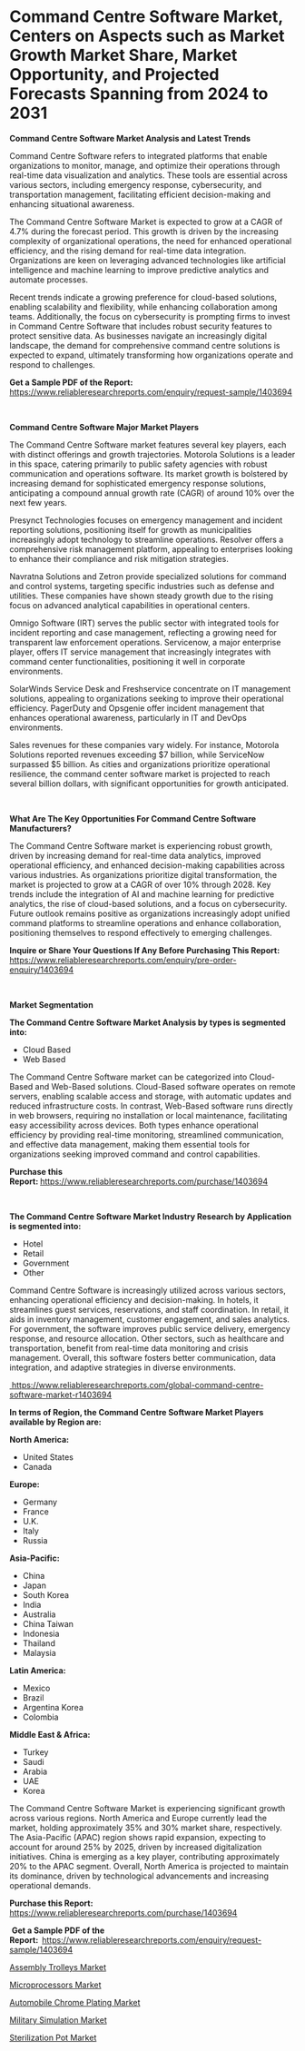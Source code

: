 <p><h1>Command Centre Software Market, Centers on Aspects such as Market Growth Market Share, Market Opportunity, and Projected Forecasts Spanning from 2024 to 2031</h1></p><p><strong>Command Centre Software Market Analysis and Latest Trends</strong></p>
<p><p>Command Centre Software refers to integrated platforms that enable organizations to monitor, manage, and optimize their operations through real-time data visualization and analytics. These tools are essential across various sectors, including emergency response, cybersecurity, and transportation management, facilitating efficient decision-making and enhancing situational awareness.</p><p>The Command Centre Software Market is expected to grow at a CAGR of 4.7% during the forecast period. This growth is driven by the increasing complexity of organizational operations, the need for enhanced operational efficiency, and the rising demand for real-time data integration. Organizations are keen on leveraging advanced technologies like artificial intelligence and machine learning to improve predictive analytics and automate processes.</p><p>Recent trends indicate a growing preference for cloud-based solutions, enabling scalability and flexibility, while enhancing collaboration among teams. Additionally, the focus on cybersecurity is prompting firms to invest in Command Centre Software that includes robust security features to protect sensitive data. As businesses navigate an increasingly digital landscape, the demand for comprehensive command centre solutions is expected to expand, ultimately transforming how organizations operate and respond to challenges.</p></p>
<p><strong>Get a Sample PDF of the Report:&nbsp;</strong> <a href="https://www.reliableresearchreports.com/enquiry/request-sample/1403694?utm_campaign=113&utm_medium=2&utm_source=Github&utm_content=ia&utm_term=23102024&utm_id=command-centre-software">https://www.reliableresearchreports.com/enquiry/request-sample/1403694</a></p>
<p>&nbsp;</p>
<p><strong>Command Centre Software Major Market Players</strong></p>
<p><p>The Command Centre Software market features several key players, each with distinct offerings and growth trajectories. Motorola Solutions is a leader in this space, catering primarily to public safety agencies with robust communication and operations software. Its market growth is bolstered by increasing demand for sophisticated emergency response solutions, anticipating a compound annual growth rate (CAGR) of around 10% over the next few years.</p><p>Presynct Technologies focuses on emergency management and incident reporting solutions, positioning itself for growth as municipalities increasingly adopt technology to streamline operations. Resolver offers a comprehensive risk management platform, appealing to enterprises looking to enhance their compliance and risk mitigation strategies.</p><p>Navratna Solutions and Zetron provide specialized solutions for command and control systems, targeting specific industries such as defense and utilities. These companies have shown steady growth due to the rising focus on advanced analytical capabilities in operational centers.</p><p>Omnigo Software (IRT) serves the public sector with integrated tools for incident reporting and case management, reflecting a growing need for transparent law enforcement operations. Servicenow, a major enterprise player, offers IT service management that increasingly integrates with command center functionalities, positioning it well in corporate environments.</p><p>SolarWinds Service Desk and Freshservice concentrate on IT management solutions, appealing to organizations seeking to improve their operational efficiency. PagerDuty and Opsgenie offer incident management that enhances operational awareness, particularly in IT and DevOps environments.</p><p>Sales revenues for these companies vary widely. For instance, Motorola Solutions reported revenues exceeding $7 billion, while ServiceNow surpassed $5 billion. As cities and organizations prioritize operational resilience, the command center software market is projected to reach several billion dollars, with significant opportunities for growth anticipated.</p></p>
<p>&nbsp;</p>
<p><strong>What Are The Key Opportunities For Command Centre Software Manufacturers?</strong></p>
<p><p>The Command Centre Software market is experiencing robust growth, driven by increasing demand for real-time data analytics, improved operational efficiency, and enhanced decision-making capabilities across various industries. As organizations prioritize digital transformation, the market is projected to grow at a CAGR of over 10% through 2028. Key trends include the integration of AI and machine learning for predictive analytics, the rise of cloud-based solutions, and a focus on cybersecurity. Future outlook remains positive as organizations increasingly adopt unified command platforms to streamline operations and enhance collaboration, positioning themselves to respond effectively to emerging challenges.</p></p>
<p><strong>Inquire or Share Your Questions If Any Before Purchasing This Report:</strong> <a href="https://www.reliableresearchreports.com/enquiry/pre-order-enquiry/1403694?utm_campaign=113&utm_medium=2&utm_source=Github&utm_content=ia&utm_term=23102024&utm_id=command-centre-software">https://www.reliableresearchreports.com/enquiry/pre-order-enquiry/1403694</a></p>
<p>&nbsp;</p>
<p><strong>Market Segmentation</strong></p>
<p><strong>The Command Centre Software Market Analysis by types is segmented into:</strong></p>
<p><ul><li>Cloud Based</li><li>Web Based</li></ul></p>
<p><p>The Command Centre Software market can be categorized into Cloud-Based and Web-Based solutions. Cloud-Based software operates on remote servers, enabling scalable access and storage, with automatic updates and reduced infrastructure costs. In contrast, Web-Based software runs directly in web browsers, requiring no installation or local maintenance, facilitating easy accessibility across devices. Both types enhance operational efficiency by providing real-time monitoring, streamlined communication, and effective data management, making them essential tools for organizations seeking improved command and control capabilities.</p></p>
<p><strong>Purchase this Report:&nbsp;</strong><a href="https://www.reliableresearchreports.com/purchase/1403694?utm_campaign=113&utm_medium=2&utm_source=Github&utm_content=ia&utm_term=23102024&utm_id=command-centre-software">https://www.reliableresearchreports.com/purchase/1403694</a></p>
<p>&nbsp;</p>
<p><strong>The Command Centre Software Market Industry Research by Application is segmented into:</strong></p>
<p><ul><li>Hotel</li><li>Retail</li><li>Government</li><li>Other</li></ul></p>
<p><p>Command Centre Software is increasingly utilized across various sectors, enhancing operational efficiency and decision-making. In hotels, it streamlines guest services, reservations, and staff coordination. In retail, it aids in inventory management, customer engagement, and sales analytics. For government, the software improves public service delivery, emergency response, and resource allocation. Other sectors, such as healthcare and transportation, benefit from real-time data monitoring and crisis management. Overall, this software fosters better communication, data integration, and adaptive strategies in diverse environments.</p></p>
<p><a href="https://www.reliableresearchreports.com/global-command-centre-software-market-r1403694?utm_campaign=113&utm_medium=2&utm_source=Github&utm_content=ia&utm_term=23102024&utm_id=command-centre-software">&nbsp;https://www.reliableresearchreports.com/global-command-centre-software-market-r1403694</a></p>
<p><strong>In terms of Region, the Command Centre Software Market Players available by Region are:</strong></p>
<p>
    <p> <strong> North America: </strong>
        <ul>
            <li>United States</li>
            <li>Canada</li>
        </ul>
        </p> 
    <p> <strong> Europe: </strong>
        <ul>
            <li>Germany</li>
            <li>France</li>
            <li>U.K.</li>
            <li>Italy</li>
            <li>Russia</li>
        </ul>
        </p> 
    <p> <strong> Asia-Pacific: </strong>
        <ul>
            <li>China</li>
            <li>Japan</li>
            <li>South Korea</li>
            <li>India</li>
            <li>Australia</li>
            <li>China Taiwan</li>
            <li>Indonesia</li>
            <li>Thailand</li>
            <li>Malaysia</li>
        </ul>
        </p> 
    <p> <strong> Latin America: </strong>
        <ul>
            <li>Mexico</li>
            <li>Brazil</li>
            <li>Argentina Korea</li>
            <li>Colombia</li>
        </ul>
        </p> 
    <p> <strong> Middle East & Africa: </strong>
        <ul>
            <li>Turkey</li>
            <li>Saudi</li>
            <li>Arabia</li>
            <li>UAE</li>
            <li>Korea</li>
        </ul>
    </p>
    </p>
<p><p>The Command Centre Software Market is experiencing significant growth across various regions. North America and Europe currently lead the market, holding approximately 35% and 30% market share, respectively. The Asia-Pacific (APAC) region shows rapid expansion, expecting to account for around 25% by 2025, driven by increased digitalization initiatives. China is emerging as a key player, contributing approximately 20% to the APAC segment. Overall, North America is projected to maintain its dominance, driven by technological advancements and increasing operational demands.</p></p>
<p><strong>Purchase this Report: </strong><a href="https://www.reliableresearchreports.com/purchase/1403694?utm_campaign=113&utm_medium=2&utm_source=Github&utm_content=ia&utm_term=23102024&utm_id=command-centre-software">https://www.reliableresearchreports.com/purchase/1403694</a></p>
<p>&nbsp;<strong>Get a Sample PDF of the Report:&nbsp;&nbsp;</strong><a href="https://www.reliableresearchreports.com/enquiry/request-sample/1403694?utm_campaign=113&utm_medium=2&utm_source=Github&utm_content=ia&utm_term=23102024&utm_id=command-centre-software">https://www.reliableresearchreports.com/enquiry/request-sample/1403694</a></p>
<p><strong></strong></p>
<p><p><a href="https://issuu.com/reportprime-2/docs/assembly-trolleys-market-size-2030._c75098016719cc?utm_campaign=113&utm_medium=2&utm_source=Github&utm_content=ia&utm_term=23102024&utm_id=command-centre-software">Assembly Trolleys Market</a></p><p><a href="https://www.linkedin.com/pulse/microprocessors-market-trends-strategic-insights-2024-wnude?utm_campaign=113&utm_medium=2&utm_source=Github&utm_content=ia&utm_term=23102024&utm_id=command-centre-software">Microprocessors Market</a></p><p><a href="https://github.com/NathanColeman327/Market-Research-Report-List-1/blob/main/automobile-chrome-plating-market.md?utm_campaign=113&utm_medium=2&utm_source=Github&utm_content=ia&utm_term=23102024&utm_id=command-centre-software">Automobile Chrome Plating Market</a></p><p><a href="https://www.linkedin.com/pulse/military-simulation-market-forecasts-trends-impact-hj25e?utm_campaign=113&utm_medium=2&utm_source=Github&utm_content=ia&utm_term=23102024&utm_id=command-centre-software">Military Simulation Market</a></p><p><a href="https://github.com/OrlandoHBarks/Market-Research-Report-List-1/blob/main/sterilization-pot-market.md?utm_campaign=113&utm_medium=2&utm_source=Github&utm_content=ia&utm_term=23102024&utm_id=command-centre-software">Sterilization Pot Market</a></p></p>